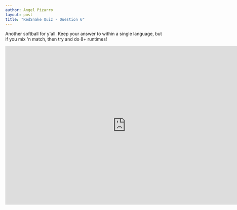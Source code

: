 ```yaml
---
author: Angel Pizarro
layout: post
title: "RedSnake Quiz - Question 6"
---
```


Another softball for y'all. Keep your answer to within a single language, but if you mix 'n match, then try and do 8+ runtimes!

<iframe src="https://docs.google.com/spreadsheet/embeddedform?formkey=dEp6V2NvclZ5Z2ZCRTd3cjA5bVp0X3c6MQ" width="760" height="500" frameborder="0" marginheight="0" marginwidth="0">Loading...</iframe>
